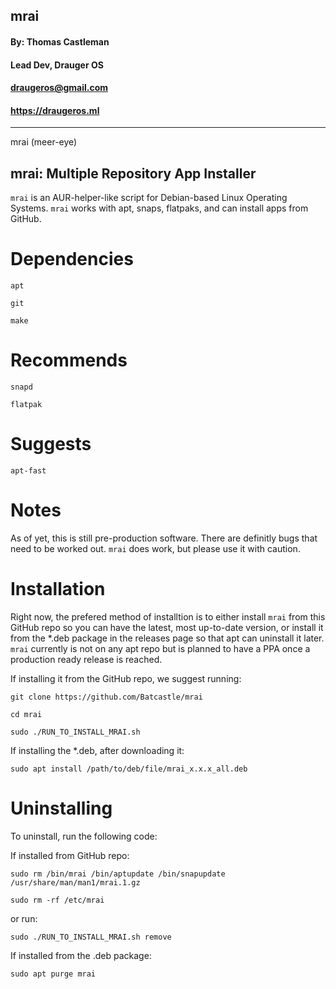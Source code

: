 ## **mrai** ##
#### By: Thomas Castleman 
#### Lead Dev, Drauger OS
#### <draugeros@gmail.com>
#### https://draugeros.ml
---
mrai (meer-eye) 

mrai: Multiple Repository App Installer
---

`mrai` is an AUR-helper-like script for Debian-based Linux Operating Systems. `mrai` works with apt, snaps, flatpaks, and can install apps from GitHub.

# Dependencies
  `apt`
  
  `git`
  
  `make`
  
# Recommends
  `snapd`
  
  `flatpak`
  
# Suggests
  `apt-fast`
  
  
# Notes
As of yet, this is still pre-production software. There are definitly bugs that need to be worked out. `mrai` does work, but please use it with caution.

# Installation
Right now, the prefered method of installtion is to either install `mrai` from this GitHub repo so you can have the latest, most up-to-date version, or install it from the \*.deb package in the releases page so that apt can uninstall it later. `mrai` currently is not on any apt repo but is planned to have a PPA once a production ready release is reached.

If installing it from the GitHub repo, we suggest running:

`git clone https://github.com/Batcastle/mrai`

`cd mrai`

`sudo ./RUN_TO_INSTALL_MRAI.sh`


If installing the \*.deb, after downloading it:

`sudo apt install /path/to/deb/file/mrai_x.x.x_all.deb`

# Uninstalling
To uninstall, run the following code:

  If installed from GitHub repo:
  
  `sudo rm /bin/mrai /bin/aptupdate /bin/snapupdate /usr/share/man/man1/mrai.1.gz`
  
  `sudo rm -rf /etc/mrai`
  
  or run:
  
  `sudo ./RUN_TO_INSTALL_MRAI.sh remove`
  
  If installed from the .deb package:
  
  `sudo apt purge mrai`
